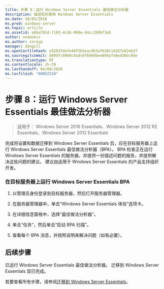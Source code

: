 ```yaml
---
title: 步骤 8：运行 Windows Server Essentials 最佳做法分析器
description: 描述如何使用 Windows Server Essentials
ms.date: 10/03/2016
ms.prod: windows-server
ms.topic: article
ms.assetid: e6ba701d-7183-4c26-960e-44cc280bf3e6
author: nnamuhcs
ms.author: coreyp
manager: dongill
ms.openlocfilehash: e32033dafe48f5b5eac063af638c14267e82e62f
ms.sourcegitcommit: b00d7c8968c4adc8f699dbee694afe6ed36bc9de
ms.translationtype: MT
ms.contentlocale: zh-CN
ms.lasthandoff: 04/08/2020
ms.locfileid: "80852310"
---
```

# <a name="step-8-run-the-windows-server-essentials-best-practices-analyzer"></a>步骤 8：运行 Windows Server Essentials 最佳做法分析器

>适用于： Windows Server 2016 Essentials、Windows Server 2012 R2 Essentials、Windows Server 2012 Essentials

完成将设置和数据迁移到 Windows Server Essentials 后，应在目标服务器上运行 Windows Server Essentials 最佳做法分析器（BPA）。 BPA 检查正在运行 Windows Server Essentials 的服务器，并提供一份描述问题的报告，并提供解决这些问题的建议。 建议由适用于 Windows Server Essentials 的产品支持组织开发。  
  
### <a name="to-run-the--windows-server-essentials-bpa-on-the-destination-server"></a>在目标服务器上运行 Windows Server Essentials BPA  
  
1.  以管理员身份登录到目标服务器，然后打开服务器管理器。  
  
2.  在服务器管理器中，单击“Windows Server Essentials 体验”选项卡。  
  
3.  在详细信息窗格中，选择“最佳做法分析器”。  
  
4.  单击“任务”，然后单击“启动 BPA 扫描”。  
  
5.  查看每个 BPA 消息，并按照说明来解决问题（如有必要）。  
  
## <a name="next-steps"></a>后续步骤  
 已运行 Windows Server Essentials 最佳做法分析器。 迁移到 Windows Server Essentials 现已完成。  
  

若要查看所有步骤，请参阅[迁移到 Windows Server Essentials](Migrate-from-Previous-Versions-to-Windows-Server-Essentials-or-Windows-Server-Essentials-Experience.md)。

